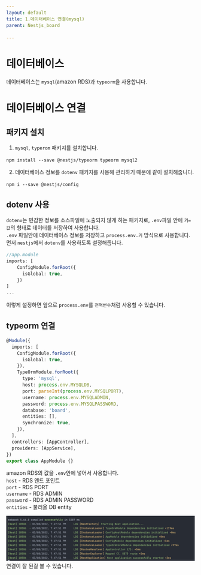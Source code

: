 ```yaml
---
layout: default
title: 1.데이터베이스 연결(mysql)
parent: Nestjs_board

---
```


# __데이터베이스__
데이터베이스는 `mysql`(amazon RDS)과 `typeorm`을 사용합니다.

# __데이터베이스 연결__
## 패키지 설치
1. `mysql`, `typerom` 패키지를 설치합니다.

`npm install --save @nestjs/typeorm typeorm mysql2`  

2. 데이터베이스 정보를 `dotenv` 패키지를 사용해 관리하기 때문에 같이 설치해줍니다.

`npm i --save @nestjs/config`

## dotenv 사용
`dotenv`는 민감한 정보를 소스파일에 노출되지 않게 하는 패키지로, `.env`파일 안에 `키=값`의 형태로 데이터를 저장하여 사용합니다.  
`.env` 파일안에 데이터베이스 정보를 저장하고 `process.env.키` 방식으로 사용합니다.  
먼저 `nestjs`에서 `dotenv`를 사용하도록 설정해줍니다.
```typescript
//app.module
imports: [
    ConfigModule.forRoot({
      isGlobal: true,
    })
]
...
```
이렇게 설정하면 앞으로 `process.env`를 `전역변수`처럼 사용할 수 있습니다.  

## typeorm 연결
```typescript
@Module({
  imports: [
    ConfigModule.forRoot({
      isGlobal: true,
    }),
    TypeOrmModule.forRoot({
      type: 'mysql',
      host: process.env.MYSQLDB,
      port: parseInt(process.env.MYSQLPORT),
      username: process.env.MYSQLADMIN,
      password: process.env.MYSQLPASSWORD,
      database: 'board',
      entities: [],
      synchronize: true,
    }),
  ],
  controllers: [AppController],
  providers: [AppService],
})
export class AppModule {}
```  
amazon RDS의 값을 `.env`안에 넣어서 사용합니다.  
`host` - RDS 엔드 포인트  
`port` - RDS PORT  
`username` - RDS ADMIN  
`password` - RDS ADMIN PASSWORD  
`entities` - 불러올 DB entity

![db image](/docs/nestjs_board/images/connect_DB_1.png)
연결이 잘 된걸 볼 수 있습니다.